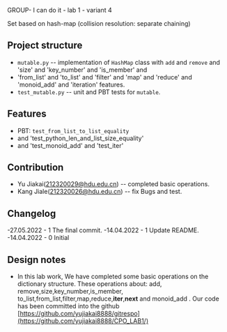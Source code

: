 GROUP- I can do it - lab 1 - variant 4

Set based on hash-map (collision resolution: separate chaining)

## Project structure

- `mutable.py` -- implementation of `HashMap` class with `add` and `remove` and 'size' and 'key_number' and 'is_member' and
- 'from_list' and 'to_list' and 'filter' and 'map' and 'reduce' and 'monoid_add' and 'iteration' features.
- `test_mutable.py` -- unit and PBT tests for `mutable`.

## Features

- PBT: `test_from_list_to_list_equality` 
- and 'test_python_len_and_list_size_equality'
- and 'test_monoid_add' and 'test_iter'

## Contribution

- Yu Jiakai(212320029@hdu.edu.cn) -- completed  basic operations.
- Kang Jiale(212320026@hdu.edu.cn) -- fix Bugs and test.

## Changelog

-27.05.2022 - 1
        The final commit. 
-14.04.2022 - 1
        Update README. 
-14.04.2022 - 0
        Initial

## Design notes

-   In this lab work, We have completed some basic operations on the dictionary structure.
    These operations about: add, remove,size,key_number,is_member, to_list,from_list,filter,map,reduce,__iter__,__next__ and monoid_add .
    Our code has been committed into the github [https://github.com/yujiakai8888/gitrespo](https://github.com/yujiakai8888/CPO_LAB1/)


